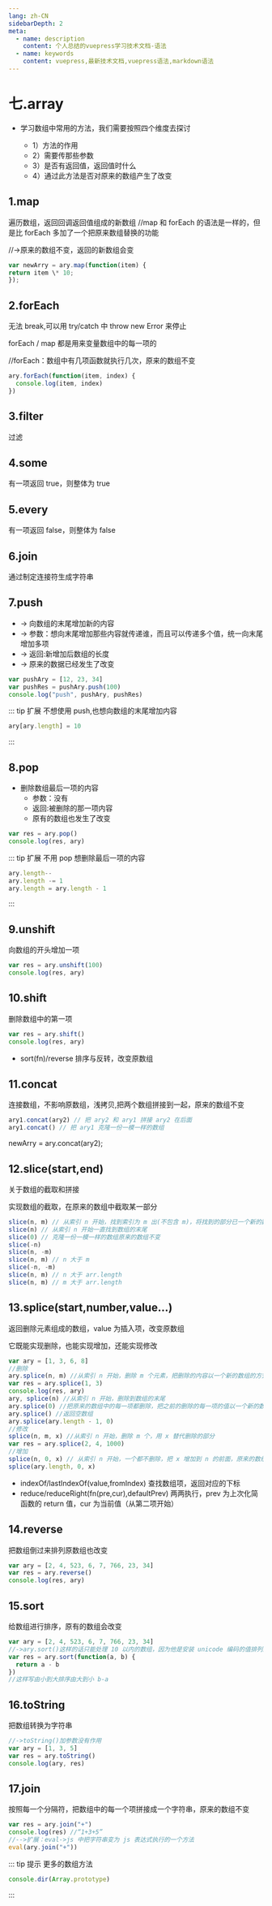 ```yaml
---
lang: zh-CN
sidebarDepth: 2
meta:
  - name: description
    content: 个人总结的vuepress学习技术文档-语法
  - name: keywords
    content: vuepress,最新技术文档,vuepress语法,markdown语法
---
```


# 七.array

- 学习数组中常用的方法，我们需要按照四个维度去探讨

  - 1）方法的作用
  - 2）需要传那些参数
  - 3）是否有返回值，返回值时什么
  - 4）通过此方法是否对原来的数组产生了改变

## 1.map

遍历数组，返回回调返回值组成的新数组
//map 和 forEach 的语法是一样的，但是比 forEach 多加了一个把原来数组替换的功能

//->原来的数组不变，返回的新数组会变

```js
var newArry = ary.map(function(item) {
return item \* 10;
});
```

## 2.forEach

无法 break,可以用 try/catch 中 throw new Error 来停止

forEach / map 都是用来变量数组中的每一项的

//forEach：数组中有几项函数就执行几次，原来的数组不变

```js
ary.forEach(function(item, index) {
  console.log(item, index)
})
```

## 3.filter

过滤

## 4.some

有一项返回 true，则整体为 true

## 5.every

有一项返回 false，则整体为 false

## 6.join

通过制定连接符生成字符串

## 7.push

- -> 向数组的末尾增加新的内容
- -> 参数：想向末尾增加那些内容就传递谁，而且可以传递多个值，统一向末尾增加多项
- -> 返回:新增加后数组的长度
- -> 原来的数据已经发生了改变

```js
var pushAry = [12, 23, 34]
var pushRes = pushAry.push(100)
console.log("push", pushAry, pushRes)
```

::: tip 扩展
不想使用 push,也想向数组的末尾增加内容

```js
ary[ary.length] = 10
```

:::

## 8.pop

- 删除数组最后一项的内容
  - 参数：没有
  - 返回:被删除的那一项内容
  - 原有的数组也发生了改变

```js
var res = ary.pop()
console.log(res, ary)
```

::: tip 扩展
不用 pop 想删除最后一项的内容

```js
ary.length--
ary.length -= 1
ary.length = ary.length - 1
```

:::

## 9.unshift

向数组的开头增加一项

```js
var res = ary.unshift(100)
console.log(res, ary)
```

## 10.shift

删除数组中的第一项

```js
var res = ary.shift()
console.log(res, ary)
```

- sort(fn)/reverse
  排序与反转，改变原数组

## 11.concat

连接数组，不影响原数组，浅拷贝,把两个数组拼接到一起，原来的数组不变

```js
ary1.concat(ary2) // 把 ary2 和 ary1 拼接 ary2 在后面
ary1.concat() // 把 ary1 克隆一份一模一样的数组
```

newArry = ary.concat(ary2);

## 12.slice(start,end)

关于数组的截取和拼接

实现数组的截取，在原来的数组中截取某一部分

```js
slice(n, m) // 从索引 n 开始，找到索引为 m 出(不包含 m)，将找到的部分已一个新的数组返回，原来的数组不变
slice(n) // 从索引 n 开始一直找到数组的末尾
slice(0) // 克隆一份一模一样的数组原来的数组不变
slice(-n)
slice(n, -m)
slice(n, m) // n 大于 m
slice(-n, -m)
slice(n, m) // n 大于 arr.length
slice(n, m) // m 大于 arr.length
```

## 13.splice(start,number,value...)

返回删除元素组成的数组，value 为插入项，改变原数组

它既能实现删除，也能实现增加，还能实现修改

```js
var ary = [1, 3, 6, 8]
//删除
ary.splice(n, m) //从索引 n 开始，删除 m 个元素，把删除的内容以一个新的数组的方式返回，原来的数组改变
var res = ary.splice(1, 3)
console.log(res, ary)
ary, splice(n) //从索引 n 开始，删除到数组的末尾
ary.splice(0) //把原来的数组中的每一项都删除，把之前的删除的每一项的值以一个新的数组返回（把之前的数组克隆了一份，并且清空了原来的数组）
ary.splice() //返回空数组
ary.splice(ary.length - 1, 0)
//修改
splice(n, m, x) //从索引 n 开始，删除 m 个，用 x 替代删除的部分
var res = ary.splice(2, 4, 1000)
//增加
splice(n, 0, x) // 从索引 n 开始，一个都不删除，把 x 增加到 n 的前面，原来的数组改变
splice(ary.length, 0, x)
```

- indexOf/lastIndexOf(value,fromIndex)
  查找数组项，返回对应的下标
- reduce/reduceRight(fn(pre,cur),defaultPrev)
  两两执行，prev 为上次化简函数的 return 值，cur 为当前值（从第二项开始）

## 14.reverse

把数组倒过来排列原数组也改变

```js
var ary = [2, 4, 523, 6, 7, 766, 23, 34]
var res = ary.reverse()
console.log(res, ary)
```

## 15.sort

给数组进行排序，原有的数组会改变

```js
var ary = [2, 4, 523, 6, 7, 766, 23, 34]
//->ary.sort()这样的话只能处理 10 以内的数组，因为他是安装 unicode 编码的值排列的
var res = ary.sort(function(a, b) {
  return a - b
})
//这样写由小到大排序由大到小 b-a
```

## 16.toString

把数组转换为字符串

```js
//->toString()加参数没有作用
var ary = [1, 3, 5]
var res = ary.toString()
console.log(ary, res)
```

## 17.join

按照每一个分隔符，把数组中的每一个项拼接成一个字符串，原来的数组不变

```js
var res = ary.join("+")
console.log(res) //“1+3+5”
//-->扩展：eval->js 中把字符串变为 js 表达式执行的一个方法
eval(ary.join("+"))
```

::: tip 提示
更多的数组方法

```js
console.dir(Array.prototype)
```

:::
